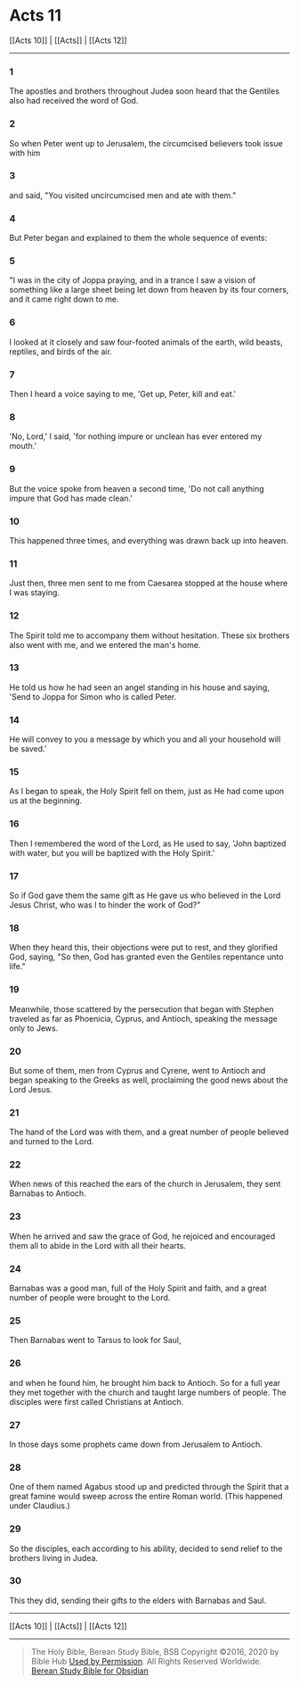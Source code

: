 # Acts 11

[[Acts 10]] | [[Acts]] | [[Acts 12]]

---

### 1
The apostles and brothers throughout Judea soon heard that the Gentiles also had received the word of God.

### 2
So when Peter went up to Jerusalem, the circumcised believers took issue with him

### 3
and said, "You visited uncircumcised men and ate with them."

### 4
But Peter began and explained to them the whole sequence of events:

### 5
"I was in the city of Joppa praying, and in a trance I saw a vision of something like a large sheet being let down from heaven by its four corners, and it came right down to me.

### 6
I looked at it closely and saw four-footed animals of the earth, wild beasts, reptiles, and birds of the air.

### 7
Then I heard a voice saying to me, 'Get up, Peter, kill and eat.'

### 8
'No, Lord,' I said, 'for nothing impure or unclean has ever entered my mouth.'

### 9
But the voice spoke from heaven a second time, 'Do not call anything impure that God has made clean.'

### 10
This happened three times, and everything was drawn back up into heaven.

### 11
Just then, three men sent to me from Caesarea stopped at the house where I was staying.

### 12
The Spirit told me to accompany them without hesitation. These six brothers also went with me, and we entered the man's home.

### 13
He told us how he had seen an angel standing in his house and saying, 'Send to Joppa for Simon who is called Peter.

### 14
He will convey to you a message by which you and all your household will be saved.'

### 15
As I began to speak, the Holy Spirit fell on them, just as He had come upon us at the beginning.

### 16
Then I remembered the word of the Lord, as He used to say, 'John baptized with water, but you will be baptized with the Holy Spirit.'

### 17
So if God gave them the same gift as He gave us who believed in the Lord Jesus Christ, who was I to hinder the work of God?"

### 18
When they heard this, their objections were put to rest, and they glorified God, saying, "So then, God has granted even the Gentiles repentance unto life."

### 19
Meanwhile, those scattered by the persecution that began with Stephen traveled as far as Phoenicia, Cyprus, and Antioch, speaking the message only to Jews.

### 20
But some of them, men from Cyprus and Cyrene, went to Antioch and began speaking to the Greeks as well, proclaiming the good news about the Lord Jesus.

### 21
The hand of the Lord was with them, and a great number of people believed and turned to the Lord.

### 22
When news of this reached the ears of the church in Jerusalem, they sent Barnabas to Antioch.

### 23
When he arrived and saw the grace of God, he rejoiced and encouraged them all to abide in the Lord with all their hearts.

### 24
Barnabas was a good man, full of the Holy Spirit and faith, and a great number of people were brought to the Lord.

### 25
Then Barnabas went to Tarsus to look for Saul,

### 26
and when he found him, he brought him back to Antioch. So for a full year they met together with the church and taught large numbers of people. The disciples were first called Christians at Antioch.

### 27
In those days some prophets came down from Jerusalem to Antioch.

### 28
One of them named Agabus stood up and predicted through the Spirit that a great famine would sweep across the entire Roman world. (This happened under Claudius.)

### 29
So the disciples, each according to his ability, decided to send relief to the brothers living in Judea.

### 30
This they did, sending their gifts to the elders with Barnabas and Saul.

---

[[Acts 10]] | [[Acts]] | [[Acts 12]]

---

> The Holy Bible, Berean Study Bible, BSB
> Copyright &copy;2016, 2020 by Bible Hub
> [Used by Permission](https://berean.bible/terms.htm). All Rights Reserved Worldwide.
> [Berean Study Bible for Obsidian](https://github.com/gapmiss/berean-study-bible-for-obsidian)

